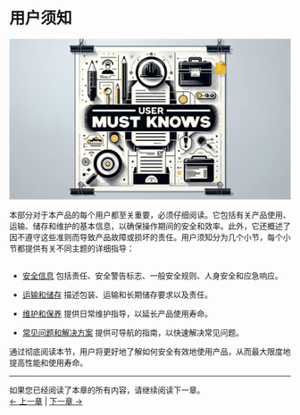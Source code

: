 # 用户须知

<img src="../resources/3-UserNotes/image/3-usermustknows-1.png" alt="img-1" width="800" height=“auto” /> <br>

本部分对于本产品的每个用户都至关重要，必须仔细阅读。它包括有关产品使用、运输、储存和维护的基本信息，以确保操作期间的安全和效率。此外，它还概述了因不遵守这些准则而导致产品故障或损坏的责任。用户须知分为几个小节，每个小节都提供有关不同主题的详细指导：

##

- [安全信息](3.1-SafetyInstruction.md)
包括责任、安全警告标志、一般安全规则、人身安全和应急响应。

- [运输和储存](3.2-TransportandStorage.md)
描述包装、运输和长期储存要求以及责任。

- [维护和保养](3.3-MaintenanceandCare.md)
提供日常维护指导，以延长产品使用寿命。

- [常见问题和解决方案](3.4-FAQsandSolutions.md)
提供可导航的指南，以快速解决常见问题。

通过彻底阅读本节，用户将更好地了解如何安全有效地使用产品，从而最大限度地提高性能和使用寿命。

----

如果您已经阅读了本章的所有内容，请继续阅读下一章。 <br>
[← 上一章](../2-ProductFeature/2-ProductFeature.md) | [下一章 →](../4-FirstInstallAndUse/4-FirstInstallAndUse.md)